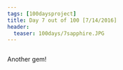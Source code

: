 ```yaml
---
tags: [100daysproject]
title: Day 7 out of 100 [7/14/2016]
header:
  teaser: 100days/7sapphire.JPG
---
```


<img src="{{ site.url }}{{ site.baseurl }}/images/100days/7sapphire.JPG" alt="">


Another gem!


